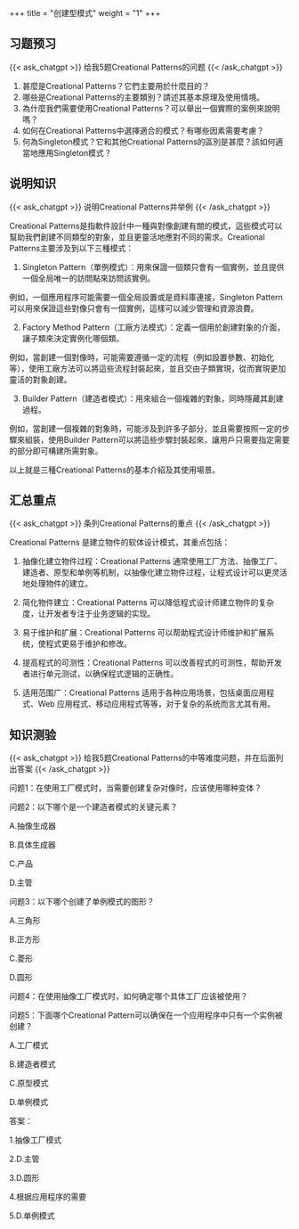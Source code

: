 +++
title = "创建型模式"
weight = "1"
+++
## 习题预习
{{< ask_chatgpt >}}
给我5题Creational Patterns的问题
{{< /ask_chatgpt >}}



1. 甚麼是Creational Patterns？它們主要用於什麼目的？
2. 哪些是Creational Patterns的主要類別？請述其基本原理及使用情境。
3. 為什麼我們需要使用Creational Patterns？可以舉出一個實際的案例來說明嗎？
4. 如何在Creational Patterns中選擇適合的模式？有哪些因素需要考慮？
5. 何為Singleton模式？它和其他Creational Patterns的區別是甚麼？該如何適當地應用Singleton模式？   

## 说明知识
{{< ask_chatgpt >}}
说明Creational Patterns并举例
{{< /ask_chatgpt >}}



Creational Patterns是指軟件設計中一種與對像創建有關的模式，這些模式可以幫助我們創建不同類型的對象，並且更靈活地應對不同的需求。Creational Patterns主要涉及到以下三種模式： 

1. Singleton Pattern（單例模式）：用來保證一個類只會有一個實例，並且提供一個全局唯一的訪問點來訪問該實例。 

例如，一個應用程序可能需要一個全局設置或是資料庫連接，Singleton Pattern可以用來保證這些對像只會有一個實例，這樣可以減少管理和資源浪費。 

2. Factory Method Pattern（工廠方法模式）：定義一個用於創建對象的介面，讓子類來決定實例化哪個類。 

例如，當創建一個對像時，可能需要遵循一定的流程（例如設置參數、初始化等），使用工廠方法可以將這些流程封裝起來，並且交由子類實現，從而實現更加靈活的對象創建。 

3. Builder Pattern（建造者模式）：用來組合一個複雜的對象，同時隱藏其創建過程。 

例如，當創建一個複雜的對象時，可能涉及到許多子部分，並且需要按照一定的步驟來組裝，使用Builder Pattern可以將這些步驟封裝起來，讓用戶只需要指定需要的部分即可構建所需對象。 

以上就是三種Creational Patterns的基本介紹及其使用場景。   

## 汇总重点
{{< ask_chatgpt >}}
条列Creational Patterns的重点
{{< /ask_chatgpt >}}



Creational Patterns 是建立物件的软体设计模式，其重点包括：

1. 抽像化建立物件过程：Creational Patterns 通常使用工厂方法、抽像工厂、建造者、原型和单例等机制，以抽像化建立物件过程，让程式设计可以更灵活地处理物件的建立。

2. 简化物件建立：Creational Patterns 可以降低程式设计师建立物件的复杂度，让开发者专注于业务逻辑的实现。

3. 易于维护和扩展：Creational Patterns 可以帮助程式设计师维护和扩展系统，使程式更易于维护和修改。

4. 提高程式的可测性：Creational Patterns 可以改善程式的可测性，帮助开发者进行单元测试，以确保程式逻辑的正确性。

5. 适用范围广：Creational Patterns 适用于各种应用场景，包括桌面应用程式、Web 应用程式、移动应用程式等等，对于复杂的系统而言尤其有用。   

## 知识测验
{{< ask_chatgpt >}}
给我5题Creational Patterns的中等难度问题，并在后面列出答案
{{< /ask_chatgpt >}}



问题1：在使用工厂模式时，当需要创建复杂对像时，应该使用哪种变体？

问题2：以下哪个是一个建造者模式的关键元素？

A.抽像生成器

B.具体生成器

C.产品

D.主管

问题3：以下哪个创建了单例模式的图形？

A.三角形

B.正方形

C.菱形

D.圆形

问题4：在使用抽像工厂模式时，如何确定哪个具体工厂应该被使用？

问题5：下面哪个Creational Pattern可以确保在一个应用程序中只有一个实例被创建？

A.工厂模式

B.建造者模式

C.原型模式

D.单例模式

答案：

1.抽像工厂模式

2.D.主管

3.D.圆形

4.根据应用程序的需要

5.D.单例模式   

